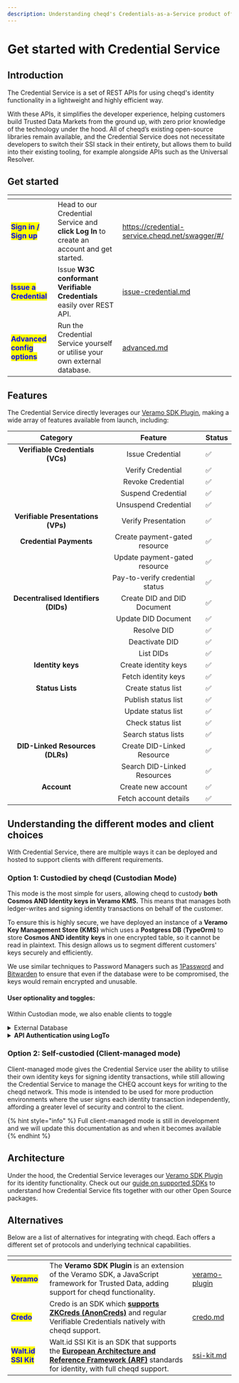 ```yaml
---
description: Understanding cheqd's Credentials-as-a-Service product offering
---
```


# Get started with Credential Service

## Introduction

The Credential Service is a set of REST APIs for using cheqd's identity functionality in a lightweight and highly efficient way.&#x20;

With these APIs, it simplifies the developer experience, helping customers build Trusted Data Markets from the ground up, with zero prior knowledge of the technology under the hood. All of cheqd’s existing open-source libraries remain available, and the Credential Service does not necessitate developers to switch their SSI stack in their entirety, but allows them to build into their existing tooling, for example alongside APIs such as the Universal Resolver.

## Get started

<table data-view="cards"><thead><tr><th></th><th></th><th data-hidden data-card-target data-type="content-ref"></th></tr></thead><tbody><tr><td><mark style="color:blue;"><strong>Sign in / Sign up</strong></mark></td><td>Head to our Credential Service and <strong>click Log In</strong> to create an account and get started.</td><td><a href="https://credential-service.cheqd.net/swagger/#/">https://credential-service.cheqd.net/swagger/#/</a></td></tr><tr><td><mark style="color:blue;"><strong>Issue a Credential</strong></mark></td><td>Issue <strong>W3C conformant Verifiable Credentials</strong> easily over REST API.</td><td><a href="../credentials/issue-credential.md">issue-credential.md</a></td></tr><tr><td><mark style="color:blue;"><strong>Advanced config options</strong></mark></td><td>Run the Credential Service yourself or utilise your own external database.</td><td><a href="advanced.md">advanced.md</a></td></tr></tbody></table>

## Features

The Credential Service directly leverages our [Veramo SDK Plugin](https://github.com/cheqd/did-provider-cheqd), making a wide array of features available from launch, including:

|               Category               |             Feature             | Status |
| :----------------------------------: | :-----------------------------: | ------ |
|   **Verifiable Credentials (VCs)**   |         Issue Credential        | ✅      |
|                                      |        Verify Credential        | ✅      |
|                                      |        Revoke Credential        | ✅      |
|                                      |        Suspend Credential       | ✅      |
|                                      |       Unsuspend Credential      | ✅      |
|  **Verifiable Presentations (VPs)**  |       Verify Presentation       | ✅      |
|        **Credential Payments**       |  Create payment-gated resource  | ✅      |
|                                      |  Update payment-gated resource  | ✅      |
|                                      | Pay-to-verify credential status | ✅      |
| **Decentralised Identifiers (DIDs)** |   Create DID and DID Document   | ✅      |
|                                      |       Update DID Document       | ✅      |
|                                      |           Resolve DID           | ✅      |
|                                      |          Deactivate DID         | ✅      |
|                                      |            List DIDs            | ✅      |
|           **Identity keys**          |       Create identity keys      | ✅      |
|                                      |       Fetch identity keys       | ✅      |
|           **Status Lists**           |        Create status list       | ✅      |
|                                      |       Publish status list       | ✅      |
|                                      |        Update status list       | ✅      |
|                                      |        Check status list        | ✅      |
|                                      |       Search status lists       | ✅      |
|    **DID-Linked Resources (DLRs)**   |    Create DID-Linked Resource   | ✅      |
|                                      |   Search DID-Linked Resources   | ✅      |
|              **Account**             |        Create new account       | ✅      |
|                                      |      Fetch account details      | ✅      |

## Understanding the different modes and client choices

With Credential Service, there are multiple ways it can be deployed and hosted to support clients with different requirements.&#x20;

### Option 1: Custodied by cheqd (Custodian Mode)

This mode is the most simple for users, allowing cheqd to custody **both Cosmos AND Identity keys in Veramo KMS.** This means that manages both ledger-writes and signing identity transactions on behalf of the customer.

To ensure this is highly secure, we have deployed an instance of a **Veramo Key Management Store (KMS)** which uses a **Postgress DB** (**TypeOrm)** to store **Cosmos AND identity** **keys** in one encrypted table, so  it cannot be read in plaintext. This design allows us to segment different customers' keys securely and efficiently.

We use similar techniques to Password Managers such as [1Password](https://1password.com/) and [Bitwarden](https://bitwarden.com/) to ensure that even if the database were to be compromised, the keys would remain encrypted and unusable.

#### User optionality and toggles:

Within Custodian mode, we also enable clients to toggle

<details>

<summary>External Database</summary>



Clients are able to choose whether to use our default database for storing keys or utilise their own database.&#x20;

By default, `ENABLE_EXTERNAL_DB` is set to off/`false`. To enable external Veramo KMS database, set `ENABLE_EXTERNAL_DB` to `true`, then define below environment variables in `.env` file:

1. `EXTERNAL_DB_CONNECTION_URL`: PostgreSQL database connection URL, e.g. `postgres://<user>:<password>@<host>:<port>/<database>`.
2. `EXTERNAL_DB_ENCRYPTION_KEY`: Secret key used to encrypt the Veramo key-specific database tables. This adds a layer of protection by not storing the database in plaintext.
3. `EXTERNAL_DB_CERTIFICATE`: Custom CA certificate required to connect to the database (optional).

</details>

<details>

<summary><strong>API Authentication using LogTo</strong></summary>

By default, the application **has API authentication disabled** (which can be changed in configuration). If, however, you'd like to run the app with API authentication features, the following variables need to be configured.

We use a self-hosted version of [LogTo](https://logto.io/), which supports OpenID Connect. Theoretically, these values could also be replaced with [LogTo Cloud](http://cloud.logto.io/) or any other OpenID Connect identity provider.

By default, `ENABLE_AUTHENTICATION` is set to off/`false`. To enable external Veramo KMS database, set `ENABLE_AUTHENTICATION` to `true`, then define below environment variables in `.env` file:

1. **Endpoints**
   1. `LOGTO_ENDPOINT`: API endpoint for LogTo server
   2. `LOGTO_DEFAULT_RESOURCE_URL`: Root of API resources in this application to be guarded. (Default: `http://localhost:3000/api` on localhost.)
   3. `LOGTO_MANAGEMENT_API`: URL of management API for LogTo (default is `https://default.logto.app/api`)
   4. `CORS_ALLOWED_ORIGINS`: CORS allowed origins used in the app
2. **User-facing APIs**
   1. `LOGTO_APP_ID`: Application ID for the Credential Service application in LogTo. This can be set up as type "Traditional Web"
   2. `LOGTO_APP_SECRET`: Application secret associated with App ID above.
3. **Machine-to-machine backend APIs**
   1. `LOGTO_M2M_APP_ID`: Application ID for machine-to-machine application in LogTo. This is used for elevated management APIs within LogTo.
   2. `LOGTO_M2M_APP_SECRET`: Application secret
4. **Default role update using** [**LogTo webhooks**](https://docs.logto.io/next/docs/recipes/webhooks/): LogTo supports webhooks to fire of requests to an API when it detects certain actions/changes. If you want to automatically assign a role to users, a webhook is recommended to be setup for firing off whenever there's a new account created, or a new sign-in.
   1. `LOGTO_DEFAULT_ROLE_ID`: LogTo Role ID for the default role to put new users into.
   2. `LOGTO_WEBHOOK_SECRET`: Webhook secret to authenticate incoming webhook requests from LogTo.
5. **Miscellaneous**
   1. `DEFAULT_CUSTOMER_ID`: Customer/user in LogTo to use for unauthenticated users
   2. `COOKIE_SECRET`: Secret for cookie encryption.

</details>

### Option 2: Self-custodied (Client-managed mode)

Client-managed mode gives the Credential Service user the ability to utilise their own identity keys for signing identity transactions, while still allowing the Credential Service to manage the CHEQ account keys for writing to the cheqd network. This mode is intended to be used for more production environments where the user signs each identity transaction independently, affording a greater level of security and control to the client.

{% hint style="info" %}
Full client-managed mode is still in development and we will update this documentation as and when it becomes available
{% endhint %}

## Architecture

Under the hood, the Credential Service leverages our [Veramo SDK Plugin](https://github.com/cheqd/did-provider-cheqd) for its identity functionality. Check out our [guide on supported SDKs](../../sdk/understanding-sdks.md) to understand how Credential Service fits together with our other Open Source packages.

## Alternatives

Below are a list of alternatives for integrating with cheqd. Each offers a different set of protocols and underlying technical capabilities.

<table data-view="cards" data-full-width="false"><thead><tr><th></th><th></th><th data-hidden data-card-target data-type="content-ref"></th></tr></thead><tbody><tr><td><mark style="color:blue;"><strong>Veramo</strong></mark></td><td>The <strong>Veramo SDK Plugin</strong> is an extension of the Veramo SDK, a JavaScript framework for Trusted Data, adding support for cheqd functionality.</td><td><a href="../../sdk/veramo-plugin/">veramo-plugin</a></td></tr><tr><td><mark style="color:blue;"><strong>Credo</strong></mark></td><td>Credo is an SDK which <a href="https://hyperledger.github.io/anoncreds-spec/"><strong>supports ZKCreds (AnonCreds)</strong></a> and regular Verifiable Credentials natively with cheqd support. </td><td><a href="../../sdk/credo.md">credo.md</a></td></tr><tr><td><mark style="color:blue;"><strong>Walt.id SSI Kit</strong></mark></td><td>Walt.id SSI Kit is an SDK that supports the <a href="https://digital-strategy.ec.europa.eu/en/library/european-digital-identity-architecture-and-reference-framework-outline"><strong>European Architecture and Reference Framework (ARF)</strong></a> standards for identity, with full cheqd support. </td><td><a href="../../sdk/ssi-kit.md">ssi-kit.md</a></td></tr></tbody></table>
